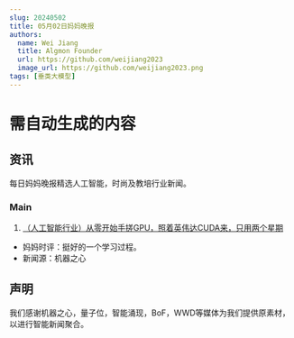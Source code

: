```yaml
---
slug: 20240502
title: 05月02日妈妈晚报
authors:
  name: Wei Jiang
  title: Algmon Founder
  url: https://github.com/weijiang2023
  image_url: https://github.com/weijiang2023.png
tags: [垂类大模型]
---
```


# 需自动生成的内容
## 资讯
每日妈妈晚报精选人工智能，时尚及教培行业新闻。

### Main

1. [（人工智能行业）从零开始手搓GPU，照着英伟达CUDA来，只用两个星期](https://mp.weixin.qq.com/s/gDWQGs4MyVWqsmONdEqvpQ)
* 妈妈时评：挺好的一个学习过程。
* 新闻源：机器之心

## 声明

我们感谢机器之心，量子位，智能涌现，BoF，WWD等媒体为我们提供原素材，以进行智能新闻聚合。